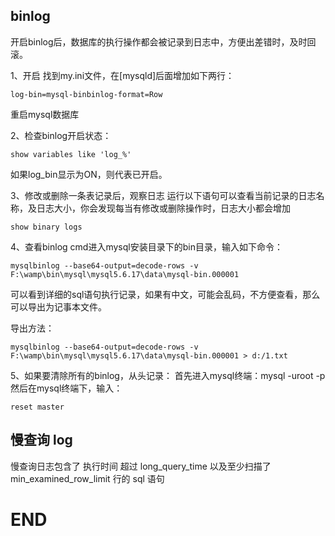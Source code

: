 ## binlog

开启binlog后，数据库的执行操作都会被记录到日志中，方便出差错时，及时回滚。

1、开启
找到my.ini文件，在[mysqld]后面增加如下两行：

```
log-bin=mysql-binbinlog-format=Row
```

重启mysql数据库

2、检查binlog开启状态：

```
show variables like 'log_%'
```

如果log_bin显示为ON，则代表已开启。

3、修改或删除一条表记录后，观察日志
运行以下语句可以查看当前记录的日志名称，及日志大小，你会发现每当有修改或删除操作时，日志大小都会增加

```
show binary logs
```

4、查看binlog
cmd进入mysql安装目录下的bin目录，输入如下命令：

```
mysqlbinlog --base64-output=decode-rows -v F:\wamp\bin\mysql\mysql5.6.17\data\mysql-bin.000001
```

可以看到详细的sql语句执行记录，如果有中文，可能会乱码，不方便查看，那么可以导出为记事本文件。

导出方法：

```
mysqlbinlog --base64-output=decode-rows -v F:\wamp\bin\mysql\mysql5.6.17\data\mysql-bin.000001 > d:/1.txt
```

5、如果要清除所有的binlog，从头记录：
首先进入mysql终端：mysql -uroot -p
然后在mysql终端下，输入：

```
reset master
```



## 慢查询 log



慢查询日志包含了 执行时间 超过 long_query_time 以及至少扫描了 min_examined_row_limit 行的 sql 语句

































# END

